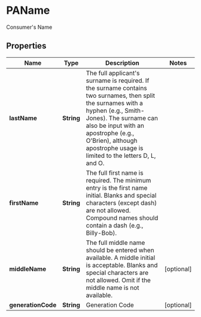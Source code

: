 

# PAName

Consumer's Name
## Properties

Name | Type | Description | Notes
------------ | ------------- | ------------- | -------------
**lastName** | **String** | The full applicant&#39;s surname is required. If the surname contains two surnames, then split the surnames with a hyphen (e.g., Smith-Jones). The surname can also be input with an apostrophe (e.g., O&#39;Brien), although apostrophe usage is limited to the letters D, L, and O. | 
**firstName** | **String** | The full first name is required. The minimum entry is the first name initial. Blanks and special characters (except dash) are not allowed. Compound names should contain a dash (e.g., Billy-Bob). | 
**middleName** | **String** | The full middle name should be entered when available. A middle initial is acceptable. Blanks and special characters are not allowed. Omit if the middle name is not available. |  [optional]
**generationCode** | **String** | Generation Code |  [optional]



